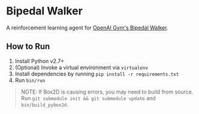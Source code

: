 Bipedal Walker
==============

A reinforcement learning agent for [OpenAI Gym's Bipedal Walker](https://gym.openai.com/envs/BipedalWalker-v2).

## How to Run

1. Install Python v2.7+
2. (Optional) Invoke a virtual environment via `virtualenv`
3. Install dependencies by running `pip install -r requirements.txt`
4. Run `bin/run`

> NOTE: If Box2D is causing errors, you may need to build from source. Run `git
> submodule init && git submodule update` and `bin/build_pybox2d`.

